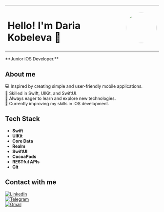 <table>
  <tr>
    <td><h1 style="font-weight: bold;">Hello! I'm Daria Kobeleva 👋</h1></td>
    <td><img src="https://github.com/user-attachments/assets/6db73eb2-41f4-45d3-8b2d-859319a18673" width="100" style="border-radius: 50%; margin-left: 10px;"></td>
  </tr>
</table>

<p align="left">
  **Junior iOS Developer.**
</p>

## About me

💻 Inspired by creating simple and user-friendly mobile applications.  
📱 Skilled in Swift, UIKit, and SwiftUI.  
🚀 Always eager to learn and explore new technologies.  
🌱 Currently improving my skills in iOS development.

## Tech Stack

- **Swift**
- **UIKit**
- **Core Data**
- **Realm**
- **SwiftUI**
- **CocoaPods**
- **RESTful APIs**
- **Git**

## Contact with me

[![LinkedIn](https://img.shields.io/badge/LinkedIn-0077B5?style=for-the-badge&logo=linkedin&logoColor=white)](https://www.linkedin.com/in/daria-kobeleva)  
[![Telegram](https://img.shields.io/badge/Telegram-2CA5E0?style=for-the-badge&logo=telegram&logoColor=white)](https://t.me/KobelevaDaria)  
[![Gmail](https://img.shields.io/badge/Gmail-D14836?style=for-the-badge&logo=gmail&logoColor=white)](mailto:daria.kobeleva.dev@gmail.com)



